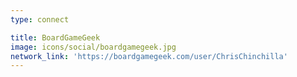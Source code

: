 ```yaml
---
type: connect

title: BoardGameGeek
image: icons/social/boardgamegeek.jpg
network_link: 'https://boardgamegeek.com/user/ChrisChinchilla'
---
```

